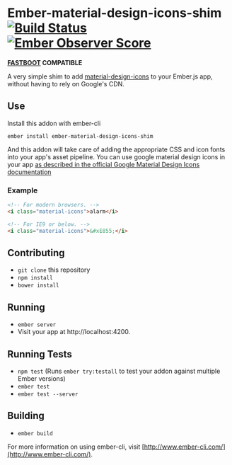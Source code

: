 # Ember-material-design-icons-shim [![Build Status](https://travis-ci.org/levanto-financial/ember-material-design-icons-shim.svg?branch=master)](https://travis-ci.org/levanto-financial/ember-material-design-icons-shim) [![Ember Observer Score](https://emberobserver.com/badges/ember-material-design-icons-shim.svg)](https://emberobserver.com/addons/ember-material-design-icons-shim)

**[FASTBOOT](http://ember-fastboot.com) COMPATIBLE**

A very simple shim to add [material-design-icons](https://github.com/google/material-design-icons) to your Ember.js app, without having to rely on Google's CDN.

## Use
Install this addon with ember-cli

```
ember install ember-material-design-icons-shim
```
And this addon will take care of adding the appropriate CSS and icon fonts into your app's asset pipeline. You can use google material design icons in your app [as described in the official Google Material Design Icons documentation](https://design.google.com/icons/)

### Example
```html
<!-- For modern browsers. -->
<i class="material-icons">alarm</i>

<!-- For IE9 or below. -->
<i class="material-icons">&#xE855;</i>
```

## Contributing

* `git clone` this repository
* `npm install`
* `bower install`

## Running

* `ember server`
* Visit your app at http://localhost:4200.

## Running Tests

* `npm test` (Runs `ember try:testall` to test your addon against multiple Ember versions)
* `ember test`
* `ember test --server`

## Building

* `ember build`

For more information on using ember-cli, visit [http://www.ember-cli.com/](http://www.ember-cli.com/).
